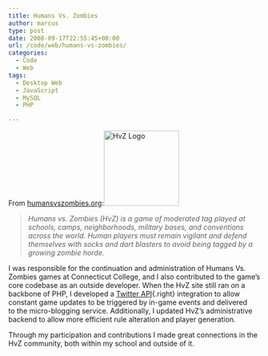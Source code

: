 ```yaml
---
title: Humans Vs. Zombies
author: marcus
type: post
date: 2008-09-17T22:55:45+00:00
url: /code/web/humans-vs-zombies/
categories:
  - Code
  - Web
tags:
  - Desktop Web
  - JavaScript
  - MySQL
  - PHP

---
```

From <a class="right" href="http://humansvszombies.org/" target="_blank">humansvszombies.org</a>:[<img class="alignleft wp-image-163 size-full" src="http://alexmarc.us/wp-content/uploads/2013/03/hvz_logo.jpg" alt="HvZ Logo" width="150" height="150" />][1]

> _Humans vs. Zombies (HvZ) is a game of moderated tag played at schools, camps, neighborhoods, military bases, and conventions across the world. Human players must remain vigilant and defend themselves with socks and dart blasters to avoid being tagged by a growing zombie horde._

I was responsible for the continuation and administration of Humans Vs. Zombies games at Connecticut College, and I also contributed to the game&#8217;s core codebase as an outside developer. When the HvZ site still ran on a backbone of PHP, I developed a [Twitter API][2]{.right} integration to allow constant game updates to be triggered by in-game events and delivered to the micro-blogging service. Additionally, I updated HvZ&#8217;s administrative backend to allow more efficient rule alteration and player generation.

Through my participation and contributions I made great connections in the HvZ community, both within my school and outside of it.

 [1]: http://hvzsource.com/
 [2]: https://dev.twitter.com/